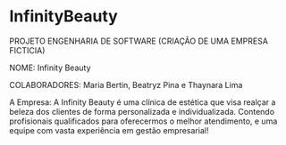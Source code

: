 # InfinityBeauty
PROJETO ENGENHARIA DE SOFTWARE (CRIAÇÃO DE UMA EMPRESA FICTICIA)

NOME: Infinity Beauty

COLABORADORES: Maria Bertin, Beatryz Pina e Thaynara Lima

A Empresa: A Infinity Beauty é uma clínica de estética que visa realçar a beleza dos clientes de forma personalizada e individualizada. Contendo profisionais qualificados para oferecermos o melhor atendimento, e uma equipe com vasta experiência em gestão empresarial!
